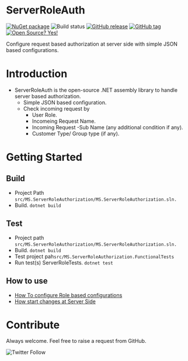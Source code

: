 # ServerRoleAuth

[![NuGet package](https://img.shields.io/nuget/v/ServerRoleAuth.svg)](https://www.nuget.org/packages/ServerRoleAuth/) ![Build status](https://github.com/ankitvarmait/ServerRoleAuth/workflows/.NET%20Core%20Pack/badge.svg?branch=master)
[![GitHub release](https://img.shields.io/github/release/ankitvarmait/ServerRoleAuth.svg)](https://GitHub.com/ankitvarmait/ServerRoleAuth/releases)
[![GitHub tag](https://img.shields.io/github/tag/ankitvarmait/ServerRoleAuth.svg)](https://GitHub.com/ankitvarmait/ServerRoleAuth/tags/)
[![Open Source? Yes!](https://badgen.net/badge/Open%20Source%20%3F/Yes%21/blue?icon=github)](https://github.com/ankitvarmait/ServerRoleAuth)

Configure request based authorization at server side with simple JSON based configurations.

# Introduction 
* ServerRoleAuth is the open-source .NET assembly library to handle server based authorization.
  * Simple JSON based configuration. 
  * Check incoming request by 
     * User Role.
     * Incomeing Request Name.
     * Incoming Request -Sub Name (any additional condition if any). 
     * Customer Type/ Group type (if any).
     
# Getting Started
## Build
* Project Path `src/MS.ServerRoleAuthorization/MS.ServerRoleAuthorization.sln.`
* Build. `dotnet build`

## Test
* Project path `src/MS.ServerRoleAuthorization/MS.ServerRoleAuthorization.sln.`
* Build. `dotnet build`
* Test project pah`src/MS.ServerRoleAuthorization.FunctionalTests`
* Run test(s) ServerRoleTests. `dotnet test`

## How to use
* [How To configure Role based configurations](https://github.com/ankitvarmait/ServerRoleAuth/blob/master/Docs/ConfigureJson.md)
* [How start changes at Server Side](https://github.com/ankitvarmait/ServerRoleAuth/blob/master/Docs/ServerSideChanges.md)

# Contribute
Always welcome. Feel free to raise a request from GitHub.


![Twitter Follow](https://img.shields.io/twitter/follow/AnkitVarmait.svg?label=Follow%20@AnkitVarmait)
